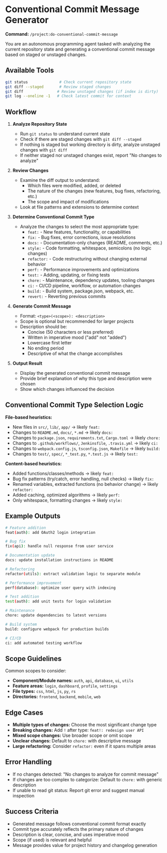 # Conventional Commit Message Generator

**Command:** `/project:do-conventional-commit-message`

You are an autonomous programming agent tasked with analyzing the current repository state and generating a conventional commit message based on staged or unstaged changes.

## Available Tools
```bash
git status              # Check current repository state
git diff --staged       # Review staged changes
git diff               # Review unstaged changes (if index is dirty)
git log --oneline -1   # Check latest commit for context
```

## Workflow

1. **Analyze Repository State**
   * Run `git status` to understand current state
   * Check if there are staged changes with `git diff --staged`
   * If nothing is staged but working directory is dirty, analyze unstaged changes with `git diff`
   * If neither staged nor unstaged changes exist, report "No changes to analyze"

2. **Review Changes**
   * Examine the diff output to understand:
     * Which files were modified, added, or deleted
     * The nature of the changes (new features, bug fixes, refactoring, etc.)
     * The scope and impact of modifications
   * Look at file patterns and extensions to determine context

3. **Determine Conventional Commit Type**
   * Analyze the changes to select the most appropriate type:
     * `feat:` - New features, functionality, or capabilities
     * `fix:` - Bug fixes, error corrections, issue resolutions
     * `docs:` - Documentation-only changes (README, comments, etc.)
     * `style:` - Code formatting, whitespace, semicolons (no logic changes)
     * `refactor:` - Code restructuring without changing external behavior
     * `perf:` - Performance improvements and optimizations
     * `test:` - Adding, updating, or fixing tests
     * `chore:` - Maintenance, dependency updates, tooling changes
     * `ci:` - CI/CD pipeline, workflow, or automation changes
     * `build:` - Build system, package.json, webpack, etc.
     * `revert:` - Reverting previous commits

4. **Generate Commit Message**
   * Format: `<type>(<scope>): <description>`
   * Scope is optional but recommended for larger projects
   * Description should be:
     * Concise (50 characters or less preferred)
     * Written in imperative mood ("add" not "added")
     * Lowercase first letter
     * No ending period
     * Descriptive of what the change accomplishes

5. **Output Result**
   * Display the generated conventional commit message
   * Provide brief explanation of why this type and description were chosen
   * Show which changes influenced the decision

## Conventional Commit Type Selection Logic

**File-based heuristics:**
* New files in `src/`, `lib/`, `app/` → likely `feat:`
* Changes to `README.md`, `docs/`, `*.md` → likely `docs:`
* Changes to `package.json`, `requirements.txt`, `Cargo.toml` → likely `chore:`
* Changes to `.github/workflows/`, `Jenkinsfile`, `.travis.yml` → likely `ci:`
* Changes to `webpack.config.js`, `tsconfig.json`, `Makefile` → likely `build:`
* Changes to `test/`, `spec/`, `*_test.py`, `*.test.js` → likely `test:`

**Content-based heuristics:**
* Added functions/classes/methods → likely `feat:`
* Bug fix patterns (try/catch, error handling, null checks) → likely `fix:`
* Renamed variables, extracted functions (no behavior change) → likely `refactor:`
* Added caching, optimized algorithms → likely `perf:`
* Only whitespace, formatting changes → likely `style:`

## Example Outputs

```bash
# Feature addition
feat(auth): add OAuth2 login integration

# Bug fix
fix(api): handle null response from user service

# Documentation update
docs: update installation instructions in README

# Refactoring
refactor(utils): extract validation logic to separate module

# Performance improvement
perf(database): optimize user query with indexing

# Test addition
test(auth): add unit tests for login validation

# Maintenance
chore: update dependencies to latest versions

# Build system
build: configure webpack for production builds

# CI/CD
ci: add automated testing workflow
```

## Scope Guidelines

Common scopes to consider:
* **Component/Module names:** `auth`, `api`, `database`, `ui`, `utils`
* **Feature areas:** `login`, `dashboard`, `profile`, `settings`
* **File types:** `css`, `html`, `js`, `py`, `rs`
* **Directories:** `frontend`, `backend`, `mobile`, `web`

## Edge Cases

* **Multiple types of changes:** Choose the most significant change type
* **Breaking changes:** Add `!` after type: `feat!: redesign user API`
* **Mixed scope changes:** Use broader scope or omit scope
* **Unclear changes:** Default to `chore:` with descriptive message
* **Large refactoring:** Consider `refactor:` even if it spans multiple areas

## Error Handling

* If no changes detected: "No changes to analyze for commit message"
* If changes are too complex to categorize: Default to `chore:` with generic description
* If unable to read git status: Report git error and suggest manual inspection

## Success Criteria

* Generated message follows conventional commit format exactly
* Commit type accurately reflects the primary nature of changes
* Description is clear, concise, and uses imperative mood
* Scope (if used) is relevant and helpful
* Message provides value for project history and changelog generation
